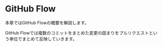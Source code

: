 # GitHub Flow

本章ではGitHub Flowの概要を解説します。

GitHub Flowでは複数のコミットをまとめた変更の固まりをプルリクエストという単位でまとめて反映していきます。

